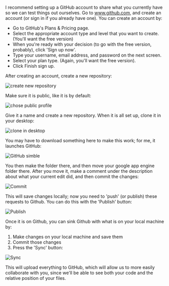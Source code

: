 I recommend setting up a GitHub account to share what you currently have so we can test things out ourselves. Go to www.github.com, and create an account (or sign in if you already have one).  You can create an account by:

- Go to GitHub's Plans & Pricing page.
- Select the appropriate account type and level that you want to create. (You'll want the free version)
- When you're ready with your decision (to go with the free version, probably), click 'Sign up now'.
- Type your username, email address, and password on the next screen.
- Select your plan type. (Again, you'll want the free version).
- Click Finish sign up.

After creating an account, create a new repository:

![create new repository](http://i.imgur.com/Zv6vbq1s.jpg)

Make sure it is public, like it is by default:

![chose public profile](http://i.imgur.com/nB4lMCEs.jpg)

Give it a name and create a new repository. When it is all set up, clone it in your desktop:

![clone in desktop](http://i.imgur.com/7LMZZHks.jpg)

You may have to download something here to make this work; for me, it launches GitHub:

![GitHub simble](http://i.imgur.com/7LMZZHks.jpg)

You then make the folder there, and then move your google app engine folder there. After you move it, make a comment under the description about what your current edit did, and then commit the changes:

![Commit](http://i.imgur.com/fMompMKs.jpg)

This will save changes locally; now you need to 'push' (or publish) these requests to Github.  You can do this with the 'Publish' button:

![Publish](http://i.imgur.com/37Cdvk0s.jpg)

Once it is on Github, you can sink Github with what is on your local machine by:

1.  Make changes on your local machine and save them
2.  Commit those changes
3.  Press the 'Sync' button:

![Sync](http://i.imgur.com/MOEGVqss.jpg)

This will upload everything to GitHub, which will allow us to more easily collaborate with you, since we'll be able to see both your code and the relative position of your files.
